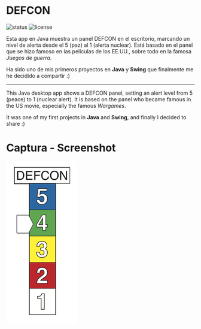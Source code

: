 # DEFCON

![status](https://img.shields.io/badge/build-passing-brightgreen.svg) 
![license](https://img.shields.io/github/license/parrazam/defcon.svg)

Esta app en Java muestra un panel DEFCON en el escritorio, marcando un nivel de alerta desde el 5 (paz) al 1 (alerta nuclear). Está basado en el panel que se hizo famoso en las películas de los EE.UU., sobre todo en la famosa _Juegos de guerra_.

Ha sido uno de mis primeros proyectos en **Java** y **Swing** que finalmente me he decidido a compartir :)

---

This Java desktop app shows a DEFCON panel, setting an alert level from 5 (peace) to 1 (nuclear alert). It is based on the panel who became famous in the US movie, especially the famous _Wargames_.

It was one of my first projects in **Java** and **Swing**, and finally I decided to share :)

# Captura - Screenshot

![DEFCON][1]

[1]: https://raw.githubusercontent.com/parrazam/defcon/master/Defcon/src/images/screenshot.png
